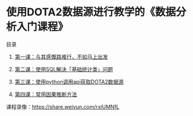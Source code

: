 # 使用DOTA2数据源进行教学的《数据分析入门课程》

目录

1. [第一课：与其感慨路难行，不如马上出发](https://github.com/dota2heqiuzhi/dota2_data_analysis_tutorial/blob/7d2e69b91926d56be6c8f3908c86badc9e4a0966/%E7%AC%AC%E4%B8%80%E8%AF%BE%EF%BC%9A%E4%B8%8E%E5%85%B6%E6%84%9F%E6%85%A8%E8%B7%AF%E9%9A%BE%E8%A1%8C%EF%BC%8C%E4%B8%8D%E5%A6%82%E9%A9%AC%E4%B8%8A%E5%87%BA%E5%8F%91/%E6%95%99%E6%9D%90.md)

2. [第二课：使用SQL解决「基础统计类」问题](https://github.com/dota2heqiuzhi/dota2_data_analysis_tutorial/blob/508229d53bad8f6489a3b7d0bd4d15a8fe4ca255/%E7%AC%AC%E4%BA%8C%E8%AF%BE%EF%BC%9A%E4%BD%BF%E7%94%A8SQL%E5%92%8CPython%E8%A7%A3%E5%86%B3%E3%80%8C%E5%9F%BA%E7%A1%80%E7%BB%9F%E8%AE%A1%E7%B1%BB%E3%80%8D%E9%97%AE%E9%A2%98/%E4%BD%BF%E7%94%A8SQL%E5%92%8Cpython%E8%A7%A3%E5%86%B3%E3%80%8C%E5%9F%BA%E7%A1%80%E7%BB%9F%E8%AE%A1%E7%B1%BB%E3%80%8D%E9%97%AE%E9%A2%98%E7%A4%BA%E4%BE%8B.md)

3. [第三课：使用python调用api获取DOTA2数据源](https://github.com/dota2heqiuzhi/dota2_data_analysis_tutorial/blob/a984cee18cc59bb61a8a6278d141bc4171437e54/%E7%AC%AC%E4%B8%89%E8%AF%BE%EF%BC%9A%E4%BD%BF%E7%94%A8python%E8%B0%83%E7%94%A8api%E8%8E%B7%E5%8F%96DOTA2%E6%95%B0%E6%8D%AE%E6%BA%90/%E4%BD%BF%E7%94%A8python%E8%B0%83%E7%94%A8api%E8%8E%B7%E5%8F%96dota2%E6%95%B0%E6%8D%AE.md)

4. [第四课：常用因果推断方法](https://github.com/dota2heqiuzhi/dota2_data_analysis_tutorial/blob/bb435baa6e8e3457f10ed78df4c4095693343d88/%E7%AC%AC%E5%9B%9B%E8%AF%BE%EF%BC%9A%E5%9B%A0%E6%9E%9C%E6%8E%A8%E6%96%AD/%E5%B8%B8%E7%94%A8%E5%9B%A0%E6%9E%9C%E6%8E%A8%E6%96%AD%E6%96%B9%E6%B3%95.md)


课程录像：https://share.weiyun.com/rxlUMNfL